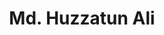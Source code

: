 ---
order: 26

title: "Md. Huzzatun Ali"

draft: false

bg_image: "images/backgrounds/page-title.jpg"

image: "images/executives/huzzatun-ali.jpg"

designation: "Publicity Committee Executive"

contact:
  # contact item loop
  - name : "huzzatunali111@gmail.com"
    icon : "ti-email" # icon pack : https://themify.me/themify-icons
    link : "mailto:huzzatunali111@gmail.com"

  # contact item loop
  - name : "Md. Huzzatun Ali"
    icon : "ti-facebook" # icon pack : https://themify.me/themify-icons
    link : "#"

  # contact item loop
  - name : "IEEE ID: "
    icon : "ti-world" # icon pack : https://themify.me/themify-icons
    link : "#"

# type
type: "executives"
---